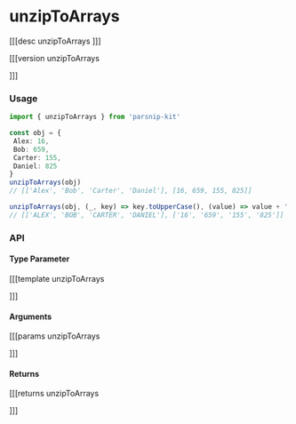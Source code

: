 # unzipToArrays
[[[desc unzipToArrays
]]]

[[[version unzipToArrays
  
]]]
### Usage

```ts
import { unzipToArrays } from 'parsnip-kit'

const obj = {
 Alex: 16,
 Bob: 659,
 Carter: 155,
 Daniel: 825
}
unzipToArrays(obj)
// [['Alex', 'Bob', 'Carter', 'Daniel'], [16, 659, 155, 825]]

unzipToArrays(obj, (_, key) => key.toUpperCase(), (value) => value + '')
// [['ALEX', 'BOB', 'CARTER', 'DANIEL'], ['16', '659', '155', '825']]

```


### API

#### Type Parameter
[[[template unzipToArrays

]]]
#### Arguments
[[[params unzipToArrays

]]]
#### Returns
[[[returns unzipToArrays

]]]